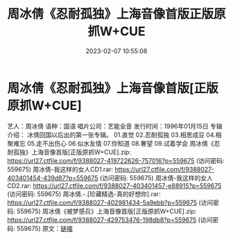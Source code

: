 ﻿---
title: 周冰倩《忍耐孤独》上海音像首版正版原抓W+CUE
date: 2023-02-07 10:55:08
categories: WAV车载音乐、镜像
tags: 华语中文
---
# 周冰倩《忍耐孤独》上海音像首版[正版原抓W+CUE]

艺人：周冰倩
语种：国语
唱片公司：艺能全音
发行时间：1996年01月15日
专辑介绍：
冰倩回国以后出的第一张专辑。
01.直觉
02.忍耐孤独
03.相思成豆
04.相聚难忘
05.走不出伤心
06.似水友情
07.你知道
08.奢望
09.试着学会
周冰倩《忍耐孤独》上海音像首版[正版原抓W+CUE].zip: https://url27.ctfile.com/f/9388027-419722626-757016?p=559675
(访问密码: 559675)
周冰倩-我这样的女人CD1.rar: https://url27.ctfile.com/f/9388027-403401454-439d87?p=559675
(访问密码: 559675)
周冰倩-我这样的女人CD2.rar: https://url27.ctfile.com/f/9388027-403401457-e88915?p=559675
(访问密码: 559675)
周冰倩.-.[珍藏精选-真的好想你].rar: https://url27.ctfile.com/f/9388027-402981434-5a9ebb?p=559675
(访问密码: 559675)
周冰倩《被梦感召》上海音像首版[正版原抓W+CUE].zip: https://url27.ctfile.com/f/9388027-429753476-198db8?p=559675
(访问密码: 559675)
原文：[链接](https://blog.sina.com.cn/s/blog_1647c7e76010310rl.html)